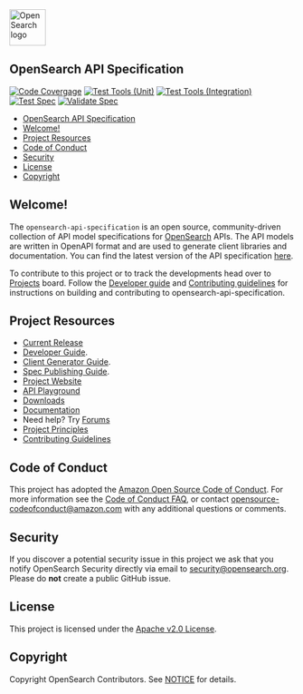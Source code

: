 <img src="https://opensearch.org/assets/img/opensearch-logo-themed.svg" height="64px" alt="OpenSearch logo">

## OpenSearch API Specification

[![Code Covergage](https://codecov.io/github/opensearch-project/opensearch-api-specification/graph/badge.svg?token=TO9YMAKSHH)](https://codecov.io/github/opensearch-project/opensearch-api-specification)
[![Test Tools (Unit)](https://github.com/opensearch-project/opensearch-api-specification/actions/workflows/test-tools-unit.yml/badge.svg)](https://github.com/opensearch-project/opensearch-api-specification/actions/workflows/test-tools-unit.yml)
[![Test Tools (Integration)](https://github.com/opensearch-project/opensearch-api-specification/actions/workflows/test-tools-integ.yml/badge.svg)](https://github.com/opensearch-project/opensearch-api-specification/actions/workflows/test-tools-integ.yml)
[![Test Spec](https://github.com/opensearch-project/opensearch-api-specification/actions/workflows/test-spec.yml/badge.svg)](https://github.com/opensearch-project/opensearch-api-specification/actions/workflows/test-spec.yml)
[![Validate Spec](https://github.com/opensearch-project/opensearch-api-specification/actions/workflows/validate-spec.yml/badge.svg)](https://github.com/opensearch-project/opensearch-api-specification/actions/workflows/validate-spec.yml)

- [OpenSearch API Specification](#opensearch-api-specification)
- [Welcome!](#welcome)
- [Project Resources](#project-resources)
- [Code of Conduct](#code-of-conduct)
- [Security](#security)
- [License](#license)
- [Copyright](#copyright)

## Welcome!

The `opensearch-api-specification` is an open source, community-driven collection of API model specifications for [OpenSearch](https://github.com/opensearch-project/OpenSearch) APIs. The API models are written in OpenAPI format and are used to generate client libraries and documentation. You can find the latest version of the API specification [here](https://github.com/opensearch-project/opensearch-api-specification/releases/download/main-latest/opensearch-openapi.yaml).

To contribute to this project or to track the developments head over to [Projects](https://github.com/opensearch-project/opensearch-api-specification/projects) board. Follow the [Developer guide](DEVELOPER_GUIDE.md) and [Contributing guidelines](CONTRIBUTING.md) for instructions
on building and contributing to opensearch-api-specification.

## Project Resources

* [Current Release](https://github.com/opensearch-project/opensearch-api-specification/releases/download/main-latest/opensearch-openapi.yaml)
* [Developer Guide](DEVELOPER_GUIDE.md).
* [Client Generator Guide](CLIENT_GENERATOR_GUIDE.md).
* [Spec Publishing Guide](PUBLISHING_GUIDE.md).
* [Project Website](https://opensearch.org/)
* [API Playground](https://opensearch-project.github.io/opensearch-api-specification/)
* [Downloads](https://opensearch.org/downloads.html)
* [Documentation](https://opensearch.org/docs/)
* Need help? Try [Forums](https://forum.opensearch.org/)
* [Project Principles](https://opensearch.org/#principles)
* [Contributing Guidelines](CONTRIBUTING.md)

## Code of Conduct

This project has adopted the [Amazon Open Source Code of Conduct](CODE_OF_CONDUCT.md). For more information see the [Code of Conduct FAQ](https://aws.github.io/code-of-conduct-faq), or contact [opensource-codeofconduct@amazon.com](mailto:opensource-codeofconduct@amazon.com) with any additional questions or comments.

## Security

If you discover a potential security issue in this project we ask that you notify OpenSearch Security directly via email to security@opensearch.org. Please do **not** create a public GitHub issue.

## License

This project is licensed under the [Apache v2.0 License](LICENSE.txt).

## Copyright

Copyright OpenSearch Contributors. See [NOTICE](NOTICE.txt) for details.
